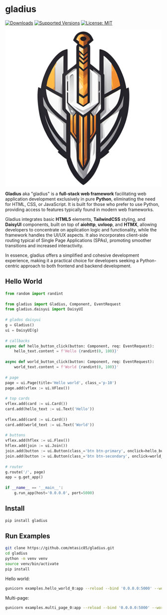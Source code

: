 # gladius

<!--
[![Build][build-image]]()
[![Status][status-image]][pypi-project-url]
[![Stable Version][stable-ver-image]][pypi-project-url]
[![Coverage][coverage-image]]()
[![Python][python-ver-image]][pypi-project-url]
[![License][mit-image]][mit-url]
-->
[![Downloads](https://img.shields.io/pypi/dm/gladius)](https://pypistats.org/packages/gladius)
[![Supported Versions](https://img.shields.io/pypi/pyversions/gladius)](https://pypi.org/project/gladius)
[![License: MIT](https://img.shields.io/badge/license-MIT-blue.svg)](https://opensource.org/licenses/MIT)

<img src="misc/logo-1.png" style="display: block; margin: auto;" />

**Gladius** aka "gladius" is a **full-stack web framework** facilitating web application development exclusively in pure **Python**, eliminating the need for HTML, CSS, or JavaScript. It is built for those who prefer to use Python, providing access to features typically found in modern web frameworks.

Gladius integrates basic **HTML5** elements, **TailwindCSS** styling, and **DaisyUI** components, built on top of **aiohttp**, **uvloop**, and **HTMX**, allowing developers to concentrate on application logic and functionality, while the framework handles the UI/UX aspects. It also incorporates client-side routing typical of Single Page Applications (SPAs), promoting smoother transitions and increased interactivity.

In essence, gladius offers a simplified and cohesive development experience, making it a practical choice for developers seeking a Python-centric approach to both frontend and backend development.

## Hello World

```python
from random import randint

from gladius import Gladius, Component, EventRequest
from gladius.daisyui import DaisyUI

# glados daisyui
g = Gladius()
ui = DaisyUI(g)

# callbacks
async def hello_button_click(button: Component, req: EventRequest):
    hello_text.content = f'Hello {randint(0, 100)}'

async def world_button_click(button: Component, req: EventRequest):
    world_text.content = f'World {randint(0, 100)}'

# page
page = ui.Page(title='Hello world', class_='p-10')
page.add(vflex := ui.VFlex())

# top cards
vflex.add(card := ui.Card())
card.add(hello_text := ui.Text('Hello'))

vflex.add(card := ui.Card())
card.add(world_text := ui.Text('World'))

# buttons
vflex.add(hflex := ui.Flex())
hflex.add(join := ui.Join())
join.add(button := ui.Button(class_='btn btn-primary', onclick=hello_button_click).add('Hello'))
join.add(button := ui.Button(class_='btn btn-secondary', onclick=world_button_click).add('World'))

# router
g.route('/', page)
app = g.get_app()

if __name__ == '__main__':
    g.run_app(host='0.0.0.0', port=5000)
```

## Install
```bash
pip install gladius
```

## Run Examples

```bash
git clone https://github.com/mtasic85/gladius.git
cd gladius
python -m venv venv
source venv/bin/activate
pip install
```

Hello world:

```bash
gunicorn examples.hello_world_0:app --reload --bind '0.0.0.0:5000' --worker-class aiohttp.GunicornWebWorker
```

Multi-page:

```bash
gunicorn examples.multi_page_0:app --reload --bind '0.0.0.0:5000' --worker-class aiohttp.GunicornWebWorker
```